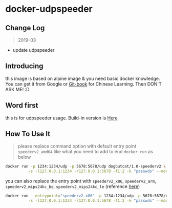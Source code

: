 # docker-udpspeeder

## Change Log

> 2019-03

- update udpspeeder

## Introducing

this image is based on alpine image & you need basic docker knowledge. You can get it from Google or [Git-book](https://yeasy.gitbooks.io/docker_practice/) for Chinese Learning. Then DON'T ASK ME! :D

## Word first

this is for udpspeeder usage. Build-in version is [Here](https://github.com/wangyu-/UDPspeeder/releases/20180806.0)

## How To Use It

> please replace command option with default entry point `speederv2_amd64` like what you need to add to end `docker run` as below

```sh
docker run -p 1234:1234/udp -p 5678:5678/udp dogbutcat/1.0-speederv2 \
          -s -l127.0.0.1:1234 -r127.0.0.1:5678 -f1:2 -k "passwds" --mode 0
```

you can also replace the entry point with `speederv2_x86`, `speederv2_arm`, `speederv2_mips24kc_be`, `speederv2_mips24kc_le` (reference [here](https://docs.docker.com/engine/reference/run/#entrypoint-default-command-to-execute-at-runtime))

```sh
docker run --entrypoint="speederv2_x86" -p 1234:1234/udp -p 5678:5678/udp dogbutcat/1.0-speederv2 \
          -s -l127.0.0.1:1234 -r127.0.0.1:5678 -f1:2 -k "passwds" --mode 0
```
